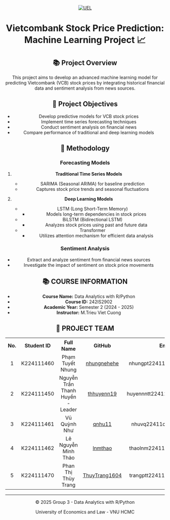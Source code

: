 <p align="center">
  <a href="https://www.uel.edu.vn/" title="University of Economics and Law - VNU HCMC">
    <img src="https://i.imgur.com/jTdznYS.jpeg" alt="UEL">
  </a>
</p>

<div align="center">

# Vietcombank Stock Price Prediction: Machine Learning Project 📈

## 📚 Project Overview
This project aims to develop an advanced machine learning model for predicting Vietcombank (VCB) stock prices by integrating historical financial data and sentiment analysis from news sources.

## 🎯 Project Objectives
- Develop predictive models for VCB stock prices
- Implement time series forecasting techniques
- Conduct sentiment analysis on financial news
- Compare performance of traditional and deep learning models

## 🧠 Methodology
### Forecasting Models
1. **Traditional Time Series Models**
   - SARIMA (Seasonal ARIMA) for baseline prediction
   - Captures stock price trends and seasonal fluctuations

2. **Deep Learning Models**
   - LSTM (Long Short-Term Memory)
     - Models long-term dependencies in stock prices
   - BiLSTM (Bidirectional LSTM)
     - Analyzes stock prices using past and future data
   - Transformer
     - Utilizes attention mechanism for efficient data analysis

### Sentiment Analysis
- Extract and analyze sentiment from financial news sources
- Investigate the impact of sentiment on stock price movements

## 📚 COURSE INFORMATION
- **Course Name:** Data Analytics with R/Python
- **Course ID:** 242IS2902
- **Academic Year:** Semester 2 (2024 - 2025)
- **Instructor:** M.Trieu Viet Cuong

## 👥 PROJECT TEAM
<table>
  <tr>
    <th align="center">No.</th>
    <th align="center">Student ID</th>
    <th align="center">Full Name</th>
    <th align="center">GitHub</th>
    <th align="center">Email</th>
  </tr>
  <tr>
    <td align="center">1</td>
    <td align="center">K224111460</td>
    <td align="center">Phạm Tuyết Nhung</td>
    <td align="center"><a href="https://github.com/nhungnehehe">nhungnehehe</a></td>
    <td align="center">nhungpt22411c@st.uel.edu.vn</td>
  </tr>
  <tr>
    <td align="center">2</td>
    <td align="center">K224111450</td>
    <td align="center">Nguyễn Trần Thanh Huyền - Leader</td>
    <td align="center"><a href="https://github.com/thhuyenn19">thhuyenn19</a></td>
    <td align="center">huyennntt22411c@st.uel.edu.vn</td>
  </tr>
  <tr>
    <td align="center">3</td>
    <td align="center">K224111461</td>
    <td align="center">Vũ Quỳnh Như</td>
    <td align="center"><a href="https://github.com/qnhu11">qnhu11</a></td>
    <td align="center">nhuvq22411c@st.uel.edu.vn</td>
  </tr>
  <tr>
    <td align="center">4</td>
    <td align="center">K224111462</td>
    <td align="center">Lê Nguyễn Minh Thảo</td>
    <td align="center"><a href="https://github.com/lnmthao">lnmthao</a></td>
    <td align="center">thaolnm22411c@st.uel.edu.vn</td>
  </tr>
  <tr>
    <td align="center">5</td>
    <td align="center">K224111470</td>
    <td align="center">Phan Thị Thùy Trang</td>
    <td align="center"><a href="https://github.com/ThuyTrang1604">ThuyTrang1604</a></td>
    <td align="center">trangptt22411c@st.uel.edu.vn</td>
  </tr>
</table>

---

<div align="center">
  <p>© 2025 Group 3 - Data Analytics with R/Python</p>
  <p>University of Economics and Law - VNU HCMC</p>
</div>
</div>
